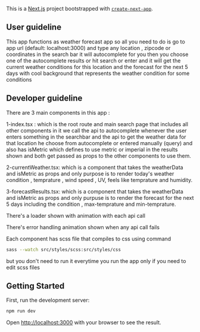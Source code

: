 This is a [Next.js](https://nextjs.org/) project bootstrapped with [`create-next-app`](https://github.com/vercel/next.js/tree/canary/packages/create-next-app).

## User guideline
This app functions as weather forecast app so all you need to do is go to app url (default: localhost:3000)
and type any location , zipcode or coordinates in the search bar it will autocomplete for you then you choose one of the autocomplete results or hit search or enter and it will get the current weather conditions for this location and the forecast for the next 5 days with cool background that represents the weather condition for some conditions

## Developer guideline
There are 3 main components in this app :

1-index.tsx : which is the root route and main search page that includes all other components in it we call the api to autocomplete whenever the user enters something in the searchbar and the api to get the weather data for that location he choose from autocomplete or entered manually (query) and also has isMetric which defines to use metric or imperial in the results shown and both get passed as props to the other components to use them.

2-currentWeather.tsx: which is a component that takes the weatherData and isMetric as props and only purpose is to render today's weather condition , temprature , wind speed , UV, feels like temprature and humidity.

3-forecastResults.tsx: which is a component that takes the weatherData and isMetric as props and only purpuse is to render the forecast for the next 5 days including the condition , max-temprature and min-temprature.

There's a loader shown with animation with each api call

There's error handling animation shown when any api call fails

Each component has scss file that compiles to css using command 
```bash
sass --watch src/styles/scss:src/styles/css
```
but you don't need to run it everytime you run the app only if you need to edit scss files


## Getting Started

First, run the development server:

```bash
npm run dev
```

Open [http://localhost:3000](http://localhost:3000) with your browser to see the result.

